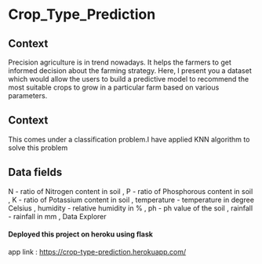 # Crop_Type_Prediction

## Context
Precision agriculture is in trend nowadays. It helps the farmers to get informed decision about the farming strategy. Here, I present you a dataset which would allow the users to build a predictive model to recommend the most suitable crops to grow in a particular farm based on various parameters.

## Context
This comes under a classification problem.I have applied KNN algorithm to solve this problem

## Data fields
N - ratio of Nitrogen content in soil ,
P - ratio of Phosphorous content in soil ,
K - ratio of Potassium content in soil ,
temperature - temperature in degree Celsius ,
humidity - relative humidity in % ,
ph - ph value of the soil ,
rainfall - rainfall in mm ,
Data Explorer 


####  Deployed this project on heroku using flask

app link : https://crop-type-prediction.herokuapp.com/
